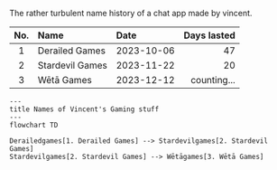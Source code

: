 The rather turbulent name history of a chat app made by vincent.

| No. | Name            | Date       | Days lasted |
|:---:|:----------------|:-----------|------------:|
|  1  | Derailed Games  | 2023-10-06 |          47 |
|  2  | Stardevil Games | 2023-11-22 |          20 |
|  3  | Wētā Games      | 2023-12-12 | counting... |



```mermaid
---
title Names of Vincent's Gaming stuff
---
flowchart TD

Derailedgames[1. Derailed Games] --> Stardevilgames[2. Stardevil Games]
Stardevilgames[2. Stardevil Games] --> Wētāgames[3. Wētā Games]

```

